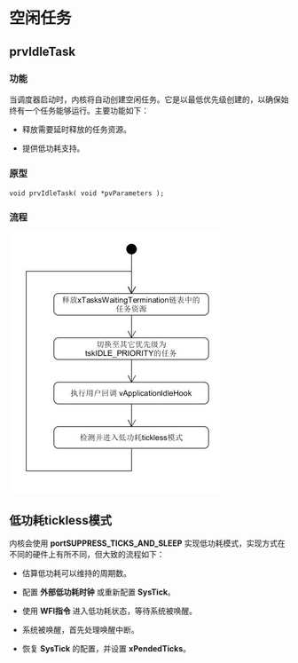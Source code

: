 # 空闲任务

## prvIdleTask

### 功能

当调度器启动时，内核将自动创建空闲任务。它是以最低优先级创建的，以确保始终有一个任务能够运行。主要功能如下：

 - 释放需要延时释放的任务资源。

 - 提供低功耗支持。

### 原型

```
void prvIdleTask( void *pvParameters );
```

### 流程

![prvIdleTask][1]

## 低功耗tickless模式

内核会使用 **portSUPPRESS_TICKS_AND_SLEEP** 实现低功耗模式，实现方式在不同的硬件上有所不同，但大致的流程如下：

 - 估算低功耗可以维持的周期数。

 - 配置 **外部低功耗时钟** 或重新配置 **SysTick**。

 - 使用 **WFI指令** 进入低功耗状态，等待系统被唤醒。

 - 系统被唤醒，首先处理唤醒中断。

 - 恢复 **SysTick** 的配置，并设置 **xPendedTicks**。

 [1]: ./images/prvIdleTask.jpg
